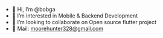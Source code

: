 - 👋 Hi, I’m @bobga
- 👀 I’m interested in Mobile & Backend Development
- 💞️ I’m looking to collaborate on Open source flutter project
- 🤝 Mail: moorehunter328@gmail.com

<!---
bobga/bobga is a ✨ special ✨ repository because its `README.md` (this file) appears on your GitHub profile.
You can click the Preview link to take a look at your changes.
--->
